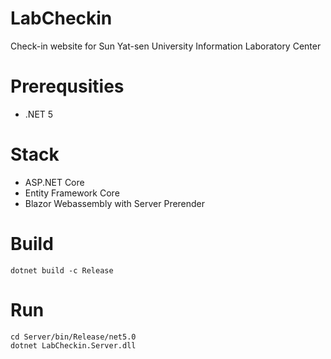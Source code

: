 # LabCheckin
Check-in website for Sun Yat-sen University Information Laboratory Center

# Prerequsities
- .NET 5

# Stack
- ASP.NET Core
- Entity Framework Core
- Blazor Webassembly with Server Prerender

# Build
```
dotnet build -c Release
```

# Run
```
cd Server/bin/Release/net5.0
dotnet LabCheckin.Server.dll
```

